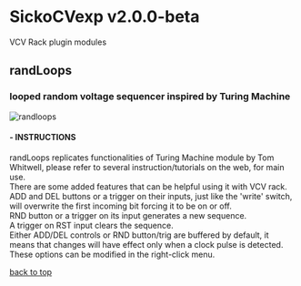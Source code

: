 # SickoCVexp v2.0.0-beta
VCV Rack plugin modules

## randLoops
### looped random voltage sequencer inspired by Turing Machine

![randloops](https://github.com/user-attachments/assets/2a585c43-5cd4-44df-93bc-55e89d954cdf)

#### - INSTRUCTIONS
randLoops replicates functionalities of Turing Machine module by Tom Whitwell, please refer to several instruction/tutorials on the web, for main use.  
There are some added features that can be helpful using it with VCV rack.  
ADD and DEL buttons or a trigger on their inputs, just like the 'write' switch, will overwrite the first incoming bit forcing it to be on or off.  
RND button or a trigger on its input generates a new sequence.  
A trigger on RST input clears the sequence.  
Either ADD/DEL controls or RND button/trig are buffered by default, it means that changes will have effect only when a clock pulse is detected. These options can be modified in the right-click menu.

[back to top](#table-of-contents)